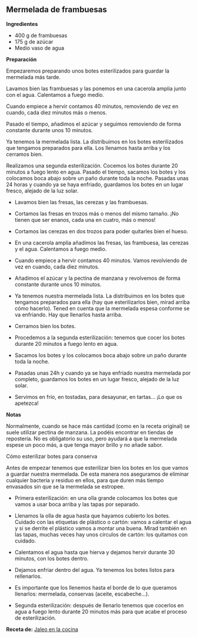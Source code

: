 ## Mermelada de frambuesas

**Ingredientes**

- 400 g de frambuesas
- 175 g de azúcar
- Medio vaso de agua

**Preparación**

Empezaremos preparando unos botes esterilizados para guardar la mermelada más tarde.



Lavamos bien las frambuesas y las ponemos en una cacerola amplia junto con el agua. Calentamos a fuego medio.

Cuando empiece a hervir contamos 40 minutos, removiendo de vez en cuando, cada diez minutos más o menos.

Pasado el tiempo, añadimos el azúcar y seguimos removiendo de forma constante durante unos 10 minutos.

Ya tenemos la mermelada lista. La distribuimos en los botes esterilizados que tengamos preparados para ella. Los llenamos hasta arriba y los cerramos bien.

Realizamos una segunda esterilización. Cocemos los botes durante 20 minutos a fuego lento en agua. Pasado el tiempo, sacamos los botes y los colocamos boca abajo sobre un paño durante toda la noche. Pasadas unas 24 horas y cuando ya se haya enfriado, guardamos los botes en un lugar fresco, alejado de la luz solar.

- Lavamos bien las fresas, las cerezas y las frambuesas.

- Cortamos las fresas en trozos más o menos del mismo tamaño. ¡No tienen que ser enanos, cada una en cuatro, más o menos!

- Cortamos las cerezas en dos trozos para poder quitarles bien el hueso.

- En una cacerola amplia añadimos las fresas, las frambuesa, las cerezas y el agua. Calentamos a fuego medio.

- Cuando empiece a hervir contamos 40 minutos. Vamos revolviendo de vez en cuando, cada diez minutos.

- Añadimos el azúcar y la pectina de manzana y revolvemos de forma constante durante unos 10 minutos.

- Ya tenemos nuestra mermelada lista. La distribuimos en los botes que tengamos preparados para ella (hay que esterilizarlos bien, mirad arriba cómo hacerlo). Tened en cuenta que la mermelada espesa conforme se va enfriando. Hay que llenarlos hasta arriba.

- Cerramos bien los botes.

- Procedemos a la segunda esterilización: tenemos que cocer los botes durante 20 minutos a fuego lento en agua.

- Sacamos los botes y los colocamos boca abajo sobre un paño durante toda la noche.

- Pasadas unas 24h y cuando ya se haya enfriado nuestra mermelada por completo, guardamos los botes en un lugar fresco, alejado de la luz solar.

- Servimos en frío, en tostadas, para desayunar, en tartas... ¡Lo que os apetezca!

**Notas**

Normalmente, cuando se hace más cantidad (como en la receta original) se suele utilizar pectina de manzana. La podéis encontrar en tiendas de repostería. No es obligatorio su uso, pero ayudará a que la mermelada espese un poco más, a que tenga mayor brillo y no añade sabor.

Cómo esterilizar botes para conserva

Antes de empezar tenemos que esterilizar bien los botes en los que vamos a guardar nuestra mermelada. De esta manera nos aseguramos de eliminar cualquier bacteria y residuo en ellos, para que duren más tiempo envasados sin que se la mermelada se estropee.
- Primera esterilización: en una olla grande colocamos los botes que vamos a usar boca arriba y las tapas por separado.

- Llenamos la olla de agua hasta que hayamos cubierto los botes. Cuidado con las etiquetas de plástico o cartón: vamos a calentar el agua y si se derrite el plástico vamos a montar una buena. Mirad también en las tapas, muchas veces hay unos círculos de cartón: los quitamos con cuidado.

- Calentamos el agua hasta que hierva y dejamos hervir durante 30 minutos, con los botes dentro.

- Dejamos enfriar dentro del agua. Ya tenemos los botes listos para rellenarlos.

- Es importante que los llenemos hasta el borde de lo que queramos llenarlos: mermelada, conservas (aceite, escabeche...).

- Segunda esterilización: después de llenarlo tenemos que cocerlos en agua a fuego lento durante 20 minutos más para que acabe el proceso de esterilización.

**Receta de:** [Jaleo en la cocina](http://www.jaleoenlacocina.com/2016/06/mermelada-de-frutos-rojos-como-estirilizar-botes.html)